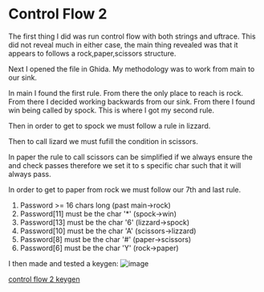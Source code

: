 # Control Flow 2 

The first thing I did was run control flow with both strings and uftrace. This did not reveal much in either case, the main thing revealed was that it appears to follows a rock,paper,scissors structure.

Next I opened the file in Ghida. My methodology was to work from main to our sink. 

In main I found the first rule. From there the only place to reach is rock. 
From there I decided working backwards from our sink. From there I found win being called by spock. This is where I got my second rule. 

Then in order to get to spock we must follow a rule in lizzard. 

Then to call lizard we must fufill the condition in scissors. 

In paper the rule to call scissors can be simplified if we always ensure the and check passes therefore we set it to s specific char such that it will always pass.

In order to get to paper from rock we must follow our 7th and last rule. 

1. Password >= 16 chars long (past main->rock)
2. Password[11] must be the char '*' (spock->win)
4. Password[13] must be the char '6' (lizzard->spock)
5. Password[10] must be the char 'A' (scissors->lizzard)
6. Password[8] must be the char '#' (paper->scissors) 
7. Password[6] must be the char 'Y' (rock->paper)

I then made and tested a keygen:
![image](https://user-images.githubusercontent.com/44854053/229056283-7bff0b64-56d9-4d31-9fc1-0f01670fa2cf.png)


[control flow 2 keygen](control2crack.py)

